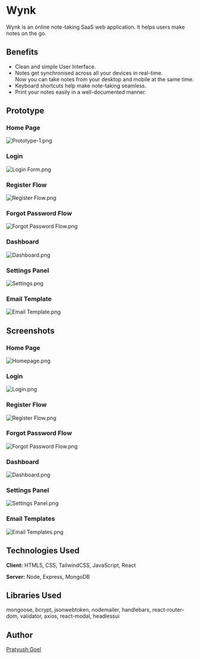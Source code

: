 
# Wynk

Wynk is an online note-taking SaaS web application. It helps users make notes on the go.

## Benefits

- Clean and simple User Interface.
- Notes get synchronised across all your devices in real-time.  
    Now you can take notes from your desktop and mobile at the same time.
- Keyboard shortcuts help make note-taking seamless.
- Print your notes easily in a well-documented manner.

## Prototype

### Home Page

![Prototype-1.png](https://s3.us-west-2.amazonaws.com/secure.notion-static.com/f9806a3e-5680-4658-8596-5a2aec413b32/Prototype-1.png?X-Amz-Algorithm=AWS4-HMAC-SHA256&X-Amz-Content-Sha256=UNSIGNED-PAYLOAD&X-Amz-Credential=AKIAT73L2G45EIPT3X45%2F20220222%2Fus-west-2%2Fs3%2Faws4_request&X-Amz-Date=20220222T121144Z&X-Amz-Expires=86400&X-Amz-Signature=912201cdab33c0040e390c6d24cb354ffaa11a8d1b3f586dddb6a4409af37b09&X-Amz-SignedHeaders=host&response-content-disposition=filename%20%3D%22Prototype-1.png%22&x-id=GetObject)

### Login

![Login Form.png](https://s3.us-west-2.amazonaws.com/secure.notion-static.com/60efff4a-7814-452a-ba62-022c325ed3e2/Login_Form.png?X-Amz-Algorithm=AWS4-HMAC-SHA256&X-Amz-Content-Sha256=UNSIGNED-PAYLOAD&X-Amz-Credential=AKIAT73L2G45EIPT3X45%2F20220222%2Fus-west-2%2Fs3%2Faws4_request&X-Amz-Date=20220222T121216Z&X-Amz-Expires=86400&X-Amz-Signature=ce2c159dc3be9b856d3cf7826d87ef2b7f3b69bdc2305a35dbcc9818e569cb52&X-Amz-SignedHeaders=host&response-content-disposition=filename%20%3D%22Login%2520Form.png%22&x-id=GetObject)

### Register Flow

![Register Flow.png](https://s3.us-west-2.amazonaws.com/secure.notion-static.com/c533d5ee-a299-48ba-bf02-2240648d70c6/Register_Flow.png?X-Amz-Algorithm=AWS4-HMAC-SHA256&X-Amz-Content-Sha256=UNSIGNED-PAYLOAD&X-Amz-Credential=AKIAT73L2G45EIPT3X45%2F20220222%2Fus-west-2%2Fs3%2Faws4_request&X-Amz-Date=20220222T121233Z&X-Amz-Expires=86400&X-Amz-Signature=3e6d24f71227603f4dfc4695e9f07666c572d3f68b734a4ec4764c4de1223915&X-Amz-SignedHeaders=host&response-content-disposition=filename%20%3D%22Register%2520Flow.png%22&x-id=GetObject)

### Forgot Password Flow

![Forgot Password Flow.png](https://s3.us-west-2.amazonaws.com/secure.notion-static.com/fba469e2-2f9a-4277-96a2-194941f91c69/Forgot_Password_Flow.png?X-Amz-Algorithm=AWS4-HMAC-SHA256&X-Amz-Content-Sha256=UNSIGNED-PAYLOAD&X-Amz-Credential=AKIAT73L2G45EIPT3X45%2F20220222%2Fus-west-2%2Fs3%2Faws4_request&X-Amz-Date=20220222T121246Z&X-Amz-Expires=86400&X-Amz-Signature=c96aee0e690bb85ef2687d3d87d54f3554595f8db6a5b559936c551f529efbe4&X-Amz-SignedHeaders=host&response-content-disposition=filename%20%3D%22Forgot%2520Password%2520Flow.png%22&x-id=GetObject)

### Dashboard

![Dashboard.png](https://s3.us-west-2.amazonaws.com/secure.notion-static.com/521e7721-5b15-4911-9621-0969d0f52dbc/Dashboard.png?X-Amz-Algorithm=AWS4-HMAC-SHA256&X-Amz-Content-Sha256=UNSIGNED-PAYLOAD&X-Amz-Credential=AKIAT73L2G45EIPT3X45%2F20220222%2Fus-west-2%2Fs3%2Faws4_request&X-Amz-Date=20220222T121258Z&X-Amz-Expires=86400&X-Amz-Signature=8840424a7d8b124d635acee5ae5d4999d4fa7c7429e9b06c07944350718a438c&X-Amz-SignedHeaders=host&response-content-disposition=filename%20%3D%22Dashboard.png%22&x-id=GetObject)

### Settings Panel

![Settings.png](https://s3.us-west-2.amazonaws.com/secure.notion-static.com/a76a1e77-ea59-4e1d-a02e-0bafbb95b1e1/Settings.png?X-Amz-Algorithm=AWS4-HMAC-SHA256&X-Amz-Content-Sha256=UNSIGNED-PAYLOAD&X-Amz-Credential=AKIAT73L2G45EIPT3X45%2F20220222%2Fus-west-2%2Fs3%2Faws4_request&X-Amz-Date=20220222T121312Z&X-Amz-Expires=86400&X-Amz-Signature=8174a8094647b52b11dd4d0abe33f207705d6c60a6aa92c3d889823f58531ae7&X-Amz-SignedHeaders=host&response-content-disposition=filename%20%3D%22Settings.png%22&x-id=GetObject)

### Email Template

![Email Template.png](https://s3.us-west-2.amazonaws.com/secure.notion-static.com/ef2f65e7-3446-4fb9-ac2a-7125391283e2/Email_Template.png?X-Amz-Algorithm=AWS4-HMAC-SHA256&X-Amz-Content-Sha256=UNSIGNED-PAYLOAD&X-Amz-Credential=AKIAT73L2G45EIPT3X45%2F20220222%2Fus-west-2%2Fs3%2Faws4_request&X-Amz-Date=20220222T121329Z&X-Amz-Expires=86400&X-Amz-Signature=96357ffefd3e8a67e92634bd59aeecebff988218ff2cf3ff7bb4079eda07ef29&X-Amz-SignedHeaders=host&response-content-disposition=filename%20%3D%22Email%2520Template.png%22&x-id=GetObject)  

## Screenshots

### Home Page

![Homepage.png](https://s3.us-west-2.amazonaws.com/secure.notion-static.com/db32d07c-292a-47db-8f3f-6c902dd8a4ba/Homepage.png?X-Amz-Algorithm=AWS4-HMAC-SHA256&X-Amz-Content-Sha256=UNSIGNED-PAYLOAD&X-Amz-Credential=AKIAT73L2G45EIPT3X45%2F20220222%2Fus-west-2%2Fs3%2Faws4_request&X-Amz-Date=20220222T121342Z&X-Amz-Expires=86400&X-Amz-Signature=0f92531626e6be1553e2b328c68451d389086d61f8f0113d43ec2c46911553ef&X-Amz-SignedHeaders=host&response-content-disposition=filename%20%3D%22Homepage.png%22&x-id=GetObject)

### Login

![Login.png](https://s3.us-west-2.amazonaws.com/secure.notion-static.com/45c0a9ed-d104-43a7-9c18-528c0456730b/Login.png?X-Amz-Algorithm=AWS4-HMAC-SHA256&X-Amz-Content-Sha256=UNSIGNED-PAYLOAD&X-Amz-Credential=AKIAT73L2G45EIPT3X45%2F20220222%2Fus-west-2%2Fs3%2Faws4_request&X-Amz-Date=20220222T121357Z&X-Amz-Expires=86400&X-Amz-Signature=7cbd00ce80bc3b5ef971184f7bb22b539fcda645f6b78080039fb208b8bef71b&X-Amz-SignedHeaders=host&response-content-disposition=filename%20%3D%22Login.png%22&x-id=GetObject)

### Register Flow

![Register Flow.png](https://s3.us-west-2.amazonaws.com/secure.notion-static.com/675dccea-6c4e-46e8-ae59-f09ba40e924b/Register_Flow.png?X-Amz-Algorithm=AWS4-HMAC-SHA256&X-Amz-Content-Sha256=UNSIGNED-PAYLOAD&X-Amz-Credential=AKIAT73L2G45EIPT3X45%2F20220222%2Fus-west-2%2Fs3%2Faws4_request&X-Amz-Date=20220222T121414Z&X-Amz-Expires=86400&X-Amz-Signature=7fba1081969bac674466caac2443609ceeedc019aef735725eece5d48ad942ba&X-Amz-SignedHeaders=host&response-content-disposition=filename%20%3D%22Register%2520Flow.png%22&x-id=GetObject)

### Forgot Password Flow

![Forgot Password Flow.png](https://s3.us-west-2.amazonaws.com/secure.notion-static.com/940123b8-205b-4a1f-93f5-c6be0047ec6f/Forgot_Password_Flow.png?X-Amz-Algorithm=AWS4-HMAC-SHA256&X-Amz-Content-Sha256=UNSIGNED-PAYLOAD&X-Amz-Credential=AKIAT73L2G45EIPT3X45%2F20220222%2Fus-west-2%2Fs3%2Faws4_request&X-Amz-Date=20220222T121428Z&X-Amz-Expires=86400&X-Amz-Signature=31d1a7f36adeb68c7a05a8b921fcae5f795599cac824704ccb93a39f7e724722&X-Amz-SignedHeaders=host&response-content-disposition=filename%20%3D%22Forgot%2520Password%2520Flow.png%22&x-id=GetObject)

### Dashboard

![Dashboard.png](https://s3.us-west-2.amazonaws.com/secure.notion-static.com/2cc1991a-b70c-4103-ae84-2d7ae95ef1ac/Dashboard.png?X-Amz-Algorithm=AWS4-HMAC-SHA256&X-Amz-Content-Sha256=UNSIGNED-PAYLOAD&X-Amz-Credential=AKIAT73L2G45EIPT3X45%2F20220222%2Fus-west-2%2Fs3%2Faws4_request&X-Amz-Date=20220222T121442Z&X-Amz-Expires=86400&X-Amz-Signature=37a2aff648d9a2bcdce2a11f6c7b1adcbc68348cb62446bce62fd8b3cd75b22c&X-Amz-SignedHeaders=host&response-content-disposition=filename%20%3D%22Dashboard.png%22&x-id=GetObject)

### Settings Panel

![Settings Panel.png](https://s3.us-west-2.amazonaws.com/secure.notion-static.com/7922a77d-7ca3-4ce9-b3bd-9ffda88ef514/Settings_Panel.png?X-Amz-Algorithm=AWS4-HMAC-SHA256&X-Amz-Content-Sha256=UNSIGNED-PAYLOAD&X-Amz-Credential=AKIAT73L2G45EIPT3X45%2F20220222%2Fus-west-2%2Fs3%2Faws4_request&X-Amz-Date=20220222T121453Z&X-Amz-Expires=86400&X-Amz-Signature=631f2ae0b3aa19e59371f1223c1c123783de9a04cd7d4c81c0dd53b44401597e&X-Amz-SignedHeaders=host&response-content-disposition=filename%20%3D%22Settings%2520Panel.png%22&x-id=GetObject)

### Email Templates

![Email Templates.png](https://s3.us-west-2.amazonaws.com/secure.notion-static.com/0a956352-9a42-45c8-b32b-026781012f2f/Email_Templates.png?X-Amz-Algorithm=AWS4-HMAC-SHA256&X-Amz-Content-Sha256=UNSIGNED-PAYLOAD&X-Amz-Credential=AKIAT73L2G45EIPT3X45%2F20220222%2Fus-west-2%2Fs3%2Faws4_request&X-Amz-Date=20220222T121505Z&X-Amz-Expires=86400&X-Amz-Signature=6b4823132f98cfc0d6593398c387b2a82d4ca4ac881a7f2e823c85ec278888e0&X-Amz-SignedHeaders=host&response-content-disposition=filename%20%3D%22Email%2520Templates.png%22&x-id=GetObject)

## Technologies Used

**Client:** HTML5, CSS, TailwindCSS, JavaScript, React

**Server:** Node, Express, MongoDB

## Libraries Used

mongoose, bcrypt, jsonwebtoken, nodemailer, handlebars, react-router-dom, validator, axios, react-modal, headlessui

## Author

[Pratyush Goel](https://bit.ly/git-pratyush)
